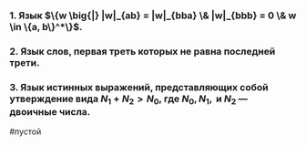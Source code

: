 ### 1. Язык $\{w \big{|} |w|_{ab} = |w|_{bba} \& |w|_{bbb} = 0 \& w \in \{a, b\}^*\}$.
### 2. ﻿﻿﻿Язык слов, первая треть которых не равна последней трети.
### 3. ﻿﻿﻿Язык истинных выражений, представляющих собой утверждение вида $N_1 + N_2 > N_0$, где $N_0, N_1,\text{ и }N_2$ — двоичные числа.

#пустой